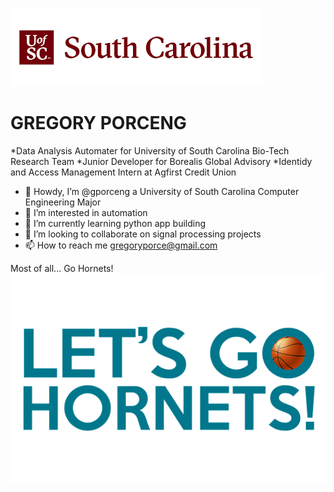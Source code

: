 
![alt text](https://github.com/gporceng/gporceng/blob/main/USC%20Bannarpng.png?raw=true)

<H1>GREGORY PORCENG</H1>
*Data Analysis Automater for University of South Carolina Bio-Tech Research Team
*Junior Developer for Borealis Global Advisory
*Identidy and Access Management Intern at Agfirst Credit Union

- 👋 Howdy, I’m @gporceng a University of South Carolina Computer Engineering Major
- 👀 I’m interested in automation
- 🌱 I’m currently learning python app building
- 💞️ I’m looking to collaborate on signal processing projects
- 📫 How to reach me gregoryporce@gmail.com

Most of all... Go Hornets!
![alt text](https://github.com/gporceng/gporceng/blob/main/letsgohornets.png?raw=true)
